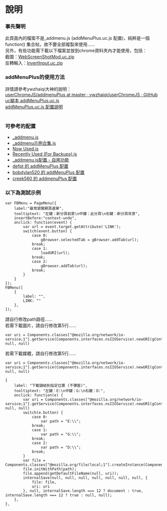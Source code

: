 說明
==========
<h3>事先聲明</h3>
此頁面內的檔案不是_addmenu.js (addMenuPlus.uc.js 配置)，純粹是一個 function() 集合帖，故不要全部複製來使用……<br>
另外，有些功能需下載以下檔案並放到chrome資料夾內才能使用，包括：<br>
截圖：<a href="http://g.mozest.com/attachment.php?aid=30568&k=e1d2830f15b6c45f80adf52639cd46bd&t=1403967622&fid=75&sid=5d46Px3xQ6Eni8tTMz4dCCirYDWhCqI%2FmzaUh8SmZj46kiU">WebScreenShotMod.uc.zip</a><br>
反轉輸入：<a href="http://g.mozest.com/attachment.php?aid=30789&k=3fdb521d46218c9439182930904df8a1&t=1403967378&fid=75&sid=2dbe933%2Bo8G42tL%2BgTVGOqZMnakcsAnjmdlqC72jQHavOzw">InvertInput.uc.zip</a><br>

<h3>addMenuPlus的使用方法</h3>
詳情請參考ywzhaiqi大神的說明：<br>
<a href="https://github.com/ywzhaiqi/userChromeJS/tree/master/addmenuPlus" target="_blank">userChromeJS/addmenuPlus at master · ywzhaiqi/userChromeJS · GitHub</a><br>
<a href="http://bbs.kafan.cn/thread-1554431-1-1.html" target="_blank">uc<span href="tag.php?name=%E8%84%9A%E6%9C%AC" onclick="tagshow(event)" class="t_tag">腳本</span> addMenuPlus.uc.js</a><br>
<a href="http://bbs.kafan.cn/forum.php?mod=viewthread&amp;tid=1576878&amp;page=1&amp;extra=#pid28788912" target="_blank">addMenuPlus.uc.js 配置說明</a><br>
<br>

<h3>可參考的配置</h3>
<ul>
<li><a href="https://github.com/ywzhaiqi/userChromeJS/blob/master/addmenuPlus/_addmenu.js">_addmenu.js</a></li>
<li><a href="https://github.com/ywzhaiqi/userChromeJS/blob/master/addmenuPlus/_addmenu%E7%A4%BA%E4%BE%8B%E5%90%88%E9%9B%86.js">_addmenu示例合集.js</a></li>
<li><a href="https://github.com/Drager-oos/userChrome/blob/master/addMenuPlus.uc.js/Now%20Used.js">Now Used.js</a><br></li>
<li><a href="https://github.com/Drager-oos/userChrome/blob/master/addMenuPlus.uc.js/Recently%20Used%20(For%20Backups).js">Recently Used (For Backups).js</a><br></li>
<li><a href="http://g.mozest.com/viewthread.php?tid=44436&amp;highlight=">_addmenu.js配置 - 自用功能</a></li>
<li><a href="https://github.com/defpt/userChromeJs/tree/master/addMenuPlus">defpt 的 addMenuPlus 配置</a></li>
<li><a href="http://bbs.kafan.cn/thread-1677811-1-1.html">bobdylan520 的 addMenuPlus 配置</a></li>
<li><a href="http://bbs.kafan.cn/thread-1682712-1-1.html">creek560 的 addmenuPlus 配置</a></li>
</ul>

<h3>以下為測試示例</h3>
<pre><code>var FBMenu = PageMenu({
	label:"最常瀏覽網頁選單",
	tooltiptext: "左鍵：新分頁前景\n中鍵：此分頁\n右鍵：新分頁背景",
	insertBefore:"context-undo",
	onclick: function(event) {
		var url = event.target.getAttribute('LINK');
		switch(event.button) {
			case 0:
				gBrowser.selectedTab = gBrowser.addTab(url);
			break;
			case 1:
				loadURI(url);
			break;
			case 2:
				gBrowser.addTab(url);
			break;
		}
	}
});
FBMenu([
	{
		label: "",
		LINK: ""
	},
]);</code></pre>
請自行修改path路徑……<br>
若需下載圖片，請自行修改第5行……<br>
<pre><code>var uri = Components.classes["@mozilla.org/network/io-service;1"].getService(Components.interfaces.nsIIOService).newURI(gContextMenu.imageURL, null, null)</code></pre>
若需下載媒體，請自行修改第5行……<br>
<pre><code>var uri = Components.classes["@mozilla.org/network/io-service;1"].getService(Components.interfaces.nsIIOService).newURI(gContextMenu.mediaURL, null, null)</code></pre>
<pre><code>{
	label: "下載鏈結到指定位置 (不彈窗)",
	tooltiptext: "左鍵：E:\n中鍵：G:\n右鍵：D:",
	onclick: function(e) {
		var uri = Components.classes["@mozilla.org/network/io-service;1"].getService(Components.interfaces.nsIIOService).newURI(gContextMenu.linkURL, null, null)
		switch(e.button) {
			case 0:
				var path = "E:\\";
			break;
			case 1:
				var path = "G:\\";
			break;
			case 2:
				var path = "D:\\";
			break;
		}
		var file = Components.classes["@mozilla.org/file/local;1"].createInstance(Components.interfaces.nsILocalFile);
		file.initWithPath(path);
		file.append(getDefaultFileName(null, uri));
		internalSave(null, null, null, null, null, null, null, {
			file: file,
			uri: uri
		}, null, internalSave.length === 12 ? document : true, internalSave.length === 12 ? true : null, null);
	},
},</code></pre>
